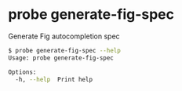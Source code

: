 # probe generate-fig-spec

Generate Fig autocompletion spec

```bash
$ probe generate-fig-spec --help
Usage: probe generate-fig-spec

Options:
  -h, --help  Print help
```
